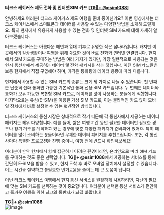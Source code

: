 **터크스 케이커스 제도 전화 및 인터넷 SIM 카드 [[TG💪+ @esim1088](https://t.me/s/esim1088)]**

안녕하세요 여러분! 터크스 케이커스 제도 여행을 준비 중이신가요? 이번 영상에서는 터크스 케이커스에서 스마트폰과 데이터를 사용할 수 있는 다양한 방법을 소개해 드릴게요. 특히 현지에서 유용하게 사용할 수 있는 전화 및 인터넷 SIM 카드에 대해 자세히 알아보겠습니다.

터크스 케이커스는 아름다운 해변과 열대 기후로 유명한 작은 섬나라입니다. 하지만 이곳에서의 일상생활이나 여행을 위해 중요한 것이 바로 전화와 인터넷 연결입니다. 현지에서 SIM 카드를 구매하는 방법은 여러 가지가 있지만, 가장 일반적으로 사용되는 것은 현지 통신사에서 제공하는 데이터 및 전화 패키지를 사는 것입니다. 이런 SIM 카드들은 보통 현지에서 직접 구입해야 하며, 가격은 통화량과 데이터 용량에 따라 다릅니다.

현지에서 사용할 수 있는 SIM 카드의 종류는 크게 세 가지로 나눌 수 있습니다. 첫 번째는 단순히 전화 통화만 가능한 기본적인 통화 전용 SIM 카드입니다. 두 번째는 데이터와 통화가 모두 가능한 복합형 SIM 카드로, 데이터를 많이 사용하는 분들에게 적합합니다. 마지막으로는 유심(E-SIM)을 이용한 가상 SIM 카드로, 이는 물리적인 카드 없이 모바일 장치에서 바로 설정할 수 있는 혁신적인 방식입니다.

터크스 케이커스의 통신 시장은 상대적으로 작기 때문에 각 통신사에서 제공하는 데이터 패키지는 매우 다양합니다. 예를 들어, 짧은 여행 기간 동안 필요한 데이터만 필요한 경우나 장기 거주를 계획하고 있는 경우에 맞춘 다양한 패키지가 준비되어 있어요. 특히 데이터를 많이 소비하는 분들이라면 무제한 데이터 패키지를 추천드립니다. 또한, 각 통신사마다 특별한 프로모션을 진행 중이니, 여행 전에 반드시 확인해보세요!

여러분이 만약 현지에서 쉽게 접근하기 어려운 환경이라면, 온라인으로 미리 SIM 카드를 구매하는 것도 좋은 선택입니다. **TG💪+ @esim1088**에서 제공하는 서비스를 통해 간단히 E-SIM을 받을 수 있고, 현지 도착 후 바로 모바일 장치에서 설정할 수 있습니다. 이는 시간을 절약하고 불필요한 번거로움을 줄이는 데 큰 도움이 됩니다.

이번 터크스 케이커스 여행에서 현지 통신 서비스를 원활하게 사용하려면, 자신의 필요에 맞는 SIM 카드를 선택하는 것이 중요합니다. 여러분이 선택한 통신 서비스가 편안하고 즐거운 여행을 위한 최고의 동반자가 되길 바랍니다!

**[TG💪+ @esim1088](https://t.me/s/esim1088)**  
![Image](https://i.postimg.cc/Y0z9fWf4/image.png)